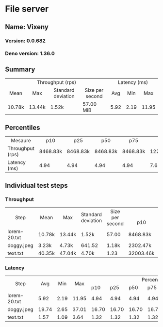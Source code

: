 # File server
## Name: Vixeny 

### Version: 0.0.682
### Deno version: 1.36.0

## Summary
<table>
<tr>
    <td align="center" colspan="4">Throughput (rps)</td>
    <td align="center" colspan="3">Latency (ms)</td>
</tr>
<tr>
    <td align="center">Mean</td>
    <td align="center">Max</td>
    <td align="center">Standard deviation</td>
    <td align="center">Size per second</td>
    <td align="center">Avg</td>
    <td align="center">Min</td>
    <td align="center">Max</td>
</tr>
<tr>
    <td>10.78k</td>
    <td>13.44k</td>
    <td>1.52k</td>
    <td>57.00 MiB</td>
    <td>5.92</td>
    <td>2.19</td>
    <td>11.95</td>
</tr>
</table>

## Percentiles

<table>
<tr>
  <td align="center">Mesaure</td>
  <td align="center">p10</td>
  <td align="center">p25</td>
  <td align="center">p50</td>
  <td align="center">p75</td>
  <td align="center">p90</td>
  <td align="center">p95</td>
  <td align="center">p99</td>
</tr>
<tr>
  <td>Throughput (rps)</td>
  <td>8468.83k</td>
  <td>8468.83k</td>
  <td>8468.83k</td>
  <td>8468.83k</td>
  <td>12244.27k</td>
  <td>12469.18k</td>
  <td>12736.03k</td>
</tr>
<tr>
  <td>Latency (ms)</td>
  <td>4.94</td>
  <td>4.94</td>
  <td>4.94</td>
  <td>4.94</td>
  <td>7.64</td>
  <td>8.37</td>
  <td>9.53</td>
</tr>
</table>

## Individual test steps

### Throughput

<table>
<tr>
  <td align="center" rowspan="2">Step</td>
  <td align="center" rowspan="2">Mean</td>
  <td align="center" rowspan="2">Max</td>
  <td align="center" rowspan="2">Standard deviation</td>
  <td align="center" rowspan="2">Size per second</td>
  <td align="center" colspan="7">Percentiles</td>
</tr>
<tr>
  <!-- still Step -->
  <!-- still Mean -->
  <!-- still Max -->
  <!-- still Standard deviation -->
  <!-- still Size per second -->
  <td align="center">p10</td>
  <td align="center">p25</td>
  <td align="center">p50</td>
  <td align="center">p75</td>
  <td align="center">p90</td>
  <td align="center">p95</td>
  <td align="center">p99</td>
</tr>
<tr>
  <td>lorem-20.txt</td>
  <td>10.78k</td>
  <td>13.44k</td>
  <td>1.52k</td>
  <td>57.00</td>
  <td>8468.83k</td>
  <td>8468.83k</td>
  <td>8468.83k</td>
  <td>8468.83k</td>
  <td>12244.27k</td>
  <td>12469.18k</td>
  <td>12736.03k</td>
</tr><tr>
  <td>doggy.jpeg</td>
  <td>3.23k</td>
  <td>4.73k</td>
  <td>641.52</td>
  <td>1.18k</td>
  <td>2302.47k</td>
  <td>2302.47k</td>
  <td>2302.47k</td>
  <td>2302.47k</td>
  <td>3973.37k</td>
  <td>4146.13k</td>
  <td>4478.97k</td>
</tr><tr>
  <td>text.txt</td>
  <td>40.35k</td>
  <td>47.04k</td>
  <td>4.70k</td>
  <td>1.23</td>
  <td>32003.46k</td>
  <td>32003.46k</td>
  <td>32003.46k</td>
  <td>32003.46k</td>
  <td>46500.30k</td>
  <td>47038.27k</td>
  <td>47043.20k</td>
</tr></table>

### Latency

<table>
<tr>
  <td align="center" rowspan="2">Step</td>
  <td align="center" rowspan="2">Avg</td>
  <td align="center" rowspan="2">Min</td>
  <td align="center" rowspan="2">Max</td>
  <td align="center" colspan="7">Percentiles</td>
</tr>
<tr>
  <!-- still Avg -->
  <!-- still Min -->
  <!-- still Max -->
  <td>p10</td>
  <td>p25</td>
  <td>p50</td>
  <td>p75</td>
  <td>p90</td>
  <td>p95</td>
  <td>p99</td>
</tr>
<tr>
  <td>lorem-20.txt</td>
  <td>5.92</td>
  <td>2.19</td>
  <td>11.95</td>
  <td>4.94</td>
  <td>4.94</td>
  <td>4.94</td>
  <td>4.94</td>
  <td>7.64</td>
  <td>8.37</td>
  <td>9.53</td>
</tr><tr>
  <td>doggy.jpeg</td>
  <td>19.74</td>
  <td>2.65</td>
  <td>37.01</td>
  <td>16.70</td>
  <td>16.70</td>
  <td>16.70</td>
  <td>16.70</td>
  <td>23.72</td>
  <td>25.47</td>
  <td>27.88</td>
</tr><tr>
  <td>text.txt</td>
  <td>1.57</td>
  <td>1.09</td>
  <td>3.64</td>
  <td>1.32</td>
  <td>1.32</td>
  <td>1.32</td>
  <td>1.32</td>
  <td>1.85</td>
  <td>2.08</td>
  <td>2.80</td>
</tr></table>